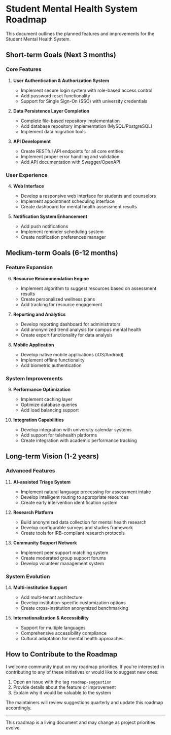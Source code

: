 # Student Mental Health System Roadmap

This document outlines the planned features and improvements for the Student Mental Health System.

## Short-term Goals (Next 3 months)

### Core Features

1. **User Authentication & Authorization System**
   - Implement secure login system with role-based access control
   - Add password reset functionality
   - Support for Single Sign-On (SSO) with university credentials

2. **Data Persistence Layer Completion**
   - Complete file-based repository implementation
   - Add database repository implementation (MySQL/PostgreSQL)
   - Implement data migration tools

3. **API Development**
   - Create RESTful API endpoints for all core entities
   - Implement proper error handling and validation
   - Add API documentation with Swagger/OpenAPI

### User Experience

4. **Web Interface**
   - Develop a responsive web interface for students and counselors
   - Implement appointment scheduling interface
   - Create dashboard for mental health assessment results

5. **Notification System Enhancement**
   - Add push notifications
   - Implement reminder scheduling system
   - Create notification preferences manager

## Medium-term Goals (6-12 months)

### Feature Expansion

6. **Resource Recommendation Engine**
   - Implement algorithm to suggest resources based on assessment results
   - Create personalized wellness plans
   - Add tracking for resource engagement

7. **Reporting and Analytics**
   - Develop reporting dashboard for administrators
   - Add anonymized trend analysis for campus mental health
   - Create export functionality for data analysis

8. **Mobile Application**
   - Develop native mobile applications (iOS/Android)
   - Implement offline functionality
   - Add biometric authentication

### System Improvements

9. **Performance Optimization**
   - Implement caching layer
   - Optimize database queries
   - Add load balancing support

10. **Integration Capabilities**
    - Develop integration with university calendar systems
    - Add support for telehealth platforms
    - Create integration with academic performance tracking

## Long-term Vision (1-2 years)

### Advanced Features

11. **AI-assisted Triage System**
    - Implement natural language processing for assessment intake
    - Develop intelligent routing to appropriate resources
    - Create early intervention identification system

12. **Research Platform**
    - Build anonymized data collection for mental health research
    - Develop configurable surveys and studies framework
    - Create tools for IRB-compliant research protocols

13. **Community Support Network**
    - Implement peer support matching system
    - Create moderated group support forums
    - Develop volunteer management system

### System Evolution

14. **Multi-institution Support**
    - Add multi-tenant architecture
    - Develop institution-specific customization options
    - Create cross-institution anonymized benchmarking

15. **Internationalization & Accessibility**
    - Support for multiple languages
    - Comprehensive accessibility compliance
    - Cultural adaptation for mental health approaches

## How to Contribute to the Roadmap

I welcome community input on my roadmap priorities. If you're interested in contributing to any of these initiatives or would like to suggest new ones:

1. Open an issue with the tag `roadmap-suggestion`
2. Provide details about the feature or improvement
3. Explain why it would be valuable to the system

The maintainers will review suggestions quarterly and update this roadmap accordingly.

---

This roadmap is a living document and may change as project priorities evolve.
